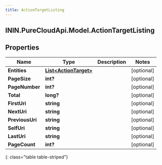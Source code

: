 ```yaml
---
title: ActionTargetListing
---
```

## ININ.PureCloudApi.Model.ActionTargetListing

## Properties

|Name | Type | Description | Notes|
|------------ | ------------- | ------------- | -------------|
| **Entities** | [**List&lt;ActionTarget&gt;**](ActionTarget.html) |  | [optional] |
| **PageSize** | **int?** |  | [optional] |
| **PageNumber** | **int?** |  | [optional] |
| **Total** | **long?** |  | [optional] |
| **FirstUri** | **string** |  | [optional] |
| **NextUri** | **string** |  | [optional] |
| **PreviousUri** | **string** |  | [optional] |
| **SelfUri** | **string** |  | [optional] |
| **LastUri** | **string** |  | [optional] |
| **PageCount** | **int?** |  | [optional] |
{: class="table table-striped"}



